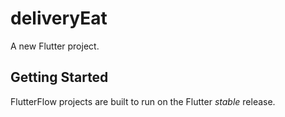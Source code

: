 # deliveryEat

A new Flutter project.

## Getting Started

FlutterFlow projects are built to run on the Flutter _stable_ release.
